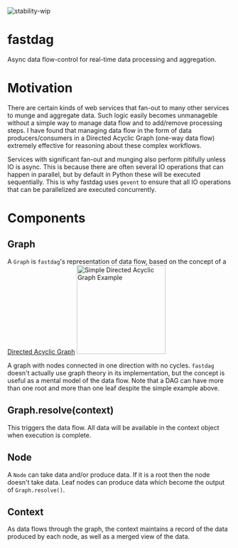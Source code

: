 ![stability-wip](https://img.shields.io/badge/stability-work_in_progress-lightgrey.svg)

# fastdag
Async data flow-control for real-time data processing and aggregation.

# Motivation

There are certain kinds of web services that fan-out to many other services to munge and aggregate data. Such logic easily becomes unmanageble without a simple way to manage data flow and to add/remove processing steps. I have found that managing data flow in the form of data producers/consumers in a Directed Acyclic Graph (one-way data flow) extremely effective for reasoning about these complex workflows.

Services with significant fan-out and munging also perform pitifully unless IO is async. This is because there are often several IO operations that can happen in parallel, but by default in Python these will be executed sequentially. This is why fastdag uses `gevent` to ensure that all IO operations that can be parallelized are executed concurrently.

# Components

## Graph

A `Graph` is `fastdag`'s representation of data flow, based on the concept of a [Directed Acyclic Graph](https://en.wikipedia.org/wiki/Directed_acyclic_graph#Data_processing_networks)
<img src="https://upload.wikimedia.org/wikipedia/commons/thumb/c/c6/Topological_Ordering.svg/1920px-Topological_Ordering.svg.png" alt="Simple Directed Acyclic Graph Example" width="200"/>

A graph with nodes connected in one direction with no cycles. `fastdag` doesn't actually use graph theory in its implementation, but the concept is useful as a mental model of the data flow. Note that a DAG can have more than one root and more than one leaf despite the simple example above.

## Graph.resolve(context)
This triggers the data flow. All data will be available in the context object when execution is complete.

## Node

A `Node` can take data and/or produce data. If it is a root then the node doesn't take data. Leaf nodes can produce data which become the output of `Graph.resolve()`.

## Context

As data flows through the graph, the context maintains a record of the data produced by each node, as well as a merged view of the data. 


